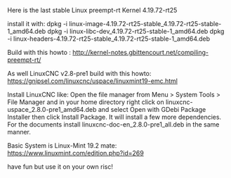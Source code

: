 Here is the last stable Linux preempt-rt Kernel 4.19.72-rt25

install it with:
dpkg -i linux-image-4.19.72-rt25-stable_4.19.72-rt25-stable-1_amd64.deb
dpkg -i linux-libc-dev_4.19.72-rt25-stable-1_amd64.deb
dpkg -i linux-headers-4.19.72-rt25-stable_4.19.72-rt25-stable-1_amd64.deb

Build with this howto : http://kernel-notes.gbittencourt.net/compiling-preempt-rt/

As well LinuxCNC v2.8-pre1 build with this howto: https://gnipsel.com/linuxcnc/uspace/linuxmint19-emc.html

Install LinuxCNC like:
Open the file manager from Menu > System Tools > File Manager and in your home directory right click on linuxcnc-uspace_2.8.0-pre1_amd64.deb and select Open with GDebi Package Installer then click Install Package. It will install a few more dependencies.
For the documents install linuxcnc-doc-en_2.8.0-pre1_all.deb in the same manner.

Basic System is Linux-Mint 19.2 mate: https://www.linuxmint.com/edition.php?id=269

have fun but use it on your own risc!



